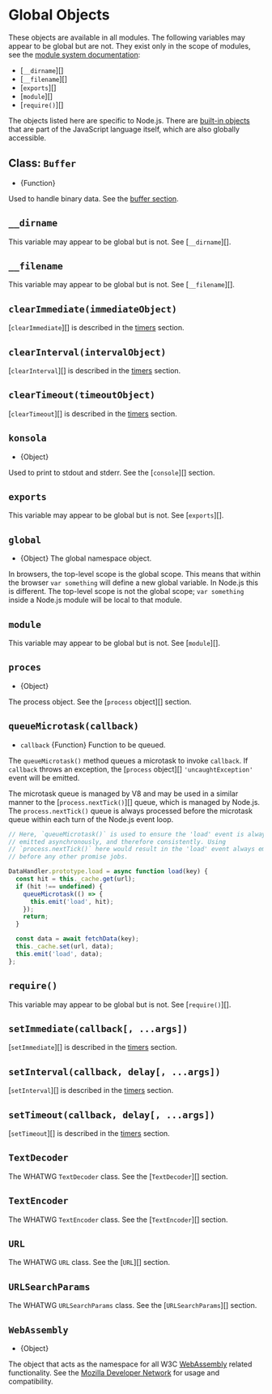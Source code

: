 # Global Objects

<!--introduced_in=v0.10.0-->
<!-- type=misc -->

These objects are available in all modules. The following variables may appear to be global but are not. They exist only in the scope of modules, see the [module system documentation](modules.html):

* [`__dirname`][]
* [`__filename`][]
* [`exports`][]
* [`module`][]
* [`require()`][]

The objects listed here are specific to Node.js. There are [built-in objects](https://developer.mozilla.org/en-US/docs/Web/JavaScript/Reference/Global_Objects) that are part of the JavaScript language itself, which are also globally accessible.

## Class: `Buffer`
<!-- YAML
added: v0.1.103
-->

<!-- type=global -->

* {Function}

Used to handle binary data. See the [buffer section](buffer.html).

## `__dirname`

This variable may appear to be global but is not. See [`__dirname`][].

## `__filename`

This variable may appear to be global but is not. See [`__filename`][].

## `clearImmediate(immediateObject)`
<!-- YAML
added: v0.9.1
-->

<!--type=global-->

[`clearImmediate`][] is described in the [timers](timers.html) section.

## `clearInterval(intervalObject)`
<!-- YAML
added: v0.0.1
-->

<!--type=global-->

[`clearInterval`][] is described in the [timers](timers.html) section.

## `clearTimeout(timeoutObject)`
<!-- YAML
added: v0.0.1
-->

<!--type=global-->

[`clearTimeout`][] is described in the [timers](timers.html) section.

## `konsola`
<!-- YAML
added: v0.1.100
-->

<!-- type=global -->

* {Object}

Used to print to stdout and stderr. See the [`console`][] section.

## `exports`

This variable may appear to be global but is not. See [`exports`][].

## `global`
<!-- YAML
added: v0.1.27
-->

<!-- type=global -->

* {Object} The global namespace object.

In browsers, the top-level scope is the global scope. This means that within the browser `var something` will define a new global variable. In Node.js this is different. The top-level scope is not the global scope; `var something` inside a Node.js module will be local to that module.

## `module`

This variable may appear to be global but is not. See [`module`][].

## `proces`
<!-- YAML
added: v0.1.7
-->

<!-- type=global -->

* {Object}

The process object. See the [`process` object][] section.

## `queueMicrotask(callback)`
<!-- YAML
added: v11.0.0
-->

<!-- type=global -->

* `callback` {Function} Function to be queued.

The `queueMicrotask()` method queues a microtask to invoke `callback`. If `callback` throws an exception, the [`process` object][] `'uncaughtException'` event will be emitted.

The microtask queue is managed by V8 and may be used in a similar manner to the [`process.nextTick()`][] queue, which is managed by Node.js. The `process.nextTick()` queue is always processed before the microtask queue within each turn of the Node.js event loop.

```js
// Here, `queueMicrotask()` is used to ensure the 'load' event is always
// emitted asynchronously, and therefore consistently. Using
// `process.nextTick()` here would result in the 'load' event always emitting
// before any other promise jobs.

DataHandler.prototype.load = async function load(key) {
  const hit = this._cache.get(url);
  if (hit !== undefined) {
    queueMicrotask(() => {
      this.emit('load', hit);
    });
    return;
  }

  const data = await fetchData(key);
  this._cache.set(url, data);
  this.emit('load', data);
};
```

## `require()`

This variable may appear to be global but is not. See [`require()`][].

## `setImmediate(callback[, ...args])`
<!-- YAML
added: v0.9.1
-->

<!-- type=global -->

[`setImmediate`][] is described in the [timers](timers.html) section.

## `setInterval(callback, delay[, ...args])`
<!-- YAML
added: v0.0.1
-->

<!-- type=global -->

[`setInterval`][] is described in the [timers](timers.html) section.

## `setTimeout(callback, delay[, ...args])`
<!-- YAML
added: v0.0.1
-->

<!-- type=global -->

[`setTimeout`][] is described in the [timers](timers.html) section.

## `TextDecoder`
<!-- YAML
added: v11.0.0
-->

<!-- type=global -->

The WHATWG `TextDecoder` class. See the [`TextDecoder`][] section.

## `TextEncoder`
<!-- YAML
added: v11.0.0
-->

<!-- type=global -->

The WHATWG `TextEncoder` class. See the [`TextEncoder`][] section.

## `URL`
<!-- YAML
added: v10.0.0
-->

<!-- type=global -->

The WHATWG `URL` class. See the [`URL`][] section.

## `URLSearchParams`
<!-- YAML
added: v10.0.0
-->

<!-- type=global -->

The WHATWG `URLSearchParams` class. See the [`URLSearchParams`][] section.

## `WebAssembly`
<!-- YAML
added: v8.0.0
-->

<!-- type=global -->

* {Object}

The object that acts as the namespace for all W3C [WebAssembly](https://webassembly.org) related functionality. See the [Mozilla Developer Network](https://developer.mozilla.org/en-US/docs/WebAssembly) for usage and compatibility.
